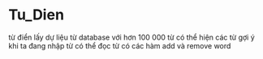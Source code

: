 # Tu_Dien
từ điển lấy dự liệu từ database với hơn 100 000 từ
có thể hiện các từ gợi ý khi ta đang nhập từ
có thể đọc từ
có các hàm add và remove word 
